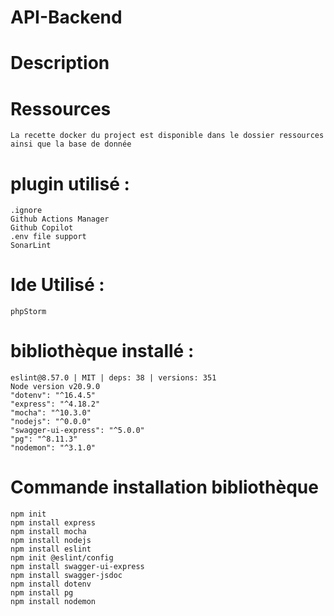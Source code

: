 # API-Backend

# Description

# Ressources

    La recette docker du project est disponible dans le dossier ressources ainsi que la base de donnée

# plugin utilisé :

	.ignore
	Github Actions Manager
	Github Copilot
	.env file support
	SonarLint

# Ide Utilisé :

	phpStorm

# bibliothèque installé :

	eslint@8.57.0 | MIT | deps: 38 | versions: 351
	Node version v20.9.0
    "dotenv": "^16.4.5"
    "express": "^4.18.2"
    "mocha": "^10.3.0"
    "nodejs": "^0.0.0"
    "swagger-ui-express": "^5.0.0"
    "pg": "^8.11.3" 
    "nodemon": "^3.1.0"

# Commande installation bibliothèque

    npm init
    npm install express
    npm install mocha
    npm install nodejs
    npm install eslint
    npm init @eslint/config
    npm install swagger-ui-express
    npm install swagger-jsdoc
    npm install dotenv
    npm install pg
    npm install nodemon